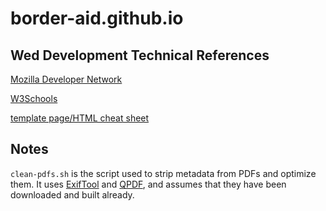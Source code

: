 # border-aid.github.io

## Wed Development Technical References
[Mozilla Developer Network](https://developer.mozilla.org/en-US/docs/Web/HTML)

[W3Schools](https://www.w3schools.com/html/default.asp)

[template page/HTML cheat sheet](https://border-aid.github.io/template.html)


## Notes

`clean-pdfs.sh` is the script used to strip metadata from PDFs and optimize them. It uses [ExifTool](https://exiftool.org/) and [QPDF](https://github.com/qpdf/qpdf), and assumes that they have been downloaded and built already.
